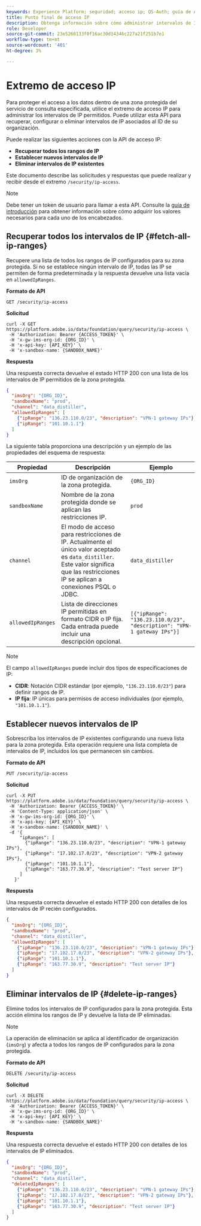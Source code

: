 ```yaml
---
keywords: Experience Platform; seguridad; acceso ip; QS-Auth; guía de API; servicio de consulta; intervalos de IP
title: Punto final de acceso IP
description: Obtenga información sobre cómo administrar intervalos de IP para el acceso a zonas protegidas en el servicio de consultas mediante el punto final de la API de acceso IP.
role: Developer
source-git-commit: 23e5260133f0f16ac30d14346c227a21f251b7e1
workflow-type: tm+mt
source-wordcount: '401'
ht-degree: 3%

---
```


# Extremo de acceso IP

Para proteger el acceso a los datos dentro de una zona protegida del servicio de consulta especificada, utilice el extremo de acceso IP para administrar los intervalos de IP permitidos. Puede utilizar esta API para recuperar, configurar o eliminar intervalos de IP asociados al ID de su organización.

Puede realizar las siguientes acciones con la API de acceso IP:

- **Recuperar todos los rangos de IP**
- **Establecer nuevos intervalos de IP**
- **Eliminar intervalos de IP existentes**

Este documento describe las solicitudes y respuestas que puede realizar y recibir desde el extremo `/security/ip-access`.

>[!NOTE]
>
>Debe tener un token de usuario para llamar a esta API. Consulte la [guía de introducción](./getting-started.md) para obtener información sobre cómo adquirir los valores necesarios para cada uno de los encabezados.

## Recuperar todos los intervalos de IP {#fetch-all-ip-ranges}

Recupere una lista de todos los rangos de IP configurados para su zona protegida. Si no se establece ningún intervalo de IP, todas las IP se permiten de forma predeterminada y la respuesta devuelve una lista vacía en `allowedIpRanges`.

**Formato de API**

```http
GET /security/ip-access
```

**Solicitud**

```shell
curl -X GET https://platform.adobe.io/data/foundation/query/security/ip-access \
 -H 'Authorization: Bearer {ACCESS_TOKEN}' \
 -H 'x-gw-ims-org-id: {ORG_ID}' \
 -H 'x-api-key: {API_KEY}' \
 -H 'x-sandbox-name: {SANDBOX_NAME}'
```

**Respuesta**

Una respuesta correcta devuelve el estado HTTP 200 con una lista de los intervalos de IP permitidos de la zona protegida.

```json
{
  "imsOrg": "{ORG_ID}",
  "sandboxName": "prod",
  "channel": "data_distiller",
  "allowedIpRanges": [
    {"ipRange": "136.23.110.0/23", "description": "VPN-1 gateway IPs"},
    {"ipRange": "101.10.1.1"}
  ]
}
```

La siguiente tabla proporciona una descripción y un ejemplo de las propiedades del esquema de respuesta:

| Propiedad | Descripción | Ejemplo |
|------------------|---------------------------------------------|-----------------------------------------------------------------------------------------------|
| `imsOrg` | ID de organización de la zona protegida. | `{ORG_ID}` |
| `sandboxName` | Nombre de la zona protegida donde se aplican las restricciones IP. | `prod` |
| `channel` | El modo de acceso para restricciones de IP. Actualmente el único valor aceptado es `data_distiller`. Este valor significa que las restricciones IP se aplican a conexiones PSQL o JDBC. | `data_distiller` |
| `allowedIpRanges` | Lista de direcciones IP permitidas en formato CIDR o IP fija. Cada entrada puede incluir una descripción opcional. | `[{"ipRange": "136.23.110.0/23", "description": "VPN-1 gateway IPs"}]` |

>[!NOTE]
>
>El campo `allowedIpRanges` puede incluir dos tipos de especificaciones de IP: <br><ul><li>**CIDR**: Notación CIDR estándar (por ejemplo, `"136.23.110.0/23"`) para definir rangos de IP.</li><li>**IP fija**: IP únicas para permisos de acceso individuales (por ejemplo, `"101.10.1.1"`).</li></ul>

## Establecer nuevos intervalos de IP

Sobrescriba los intervalos de IP existentes configurando una nueva lista para la zona protegida. Esta operación requiere una lista completa de intervalos de IP, incluidos los que permanecen sin cambios.

**Formato de API**

```http
PUT /security/ip-access
```

**Solicitud**

```shell
curl -X PUT https://platform.adobe.io/data/foundation/query/security/ip-access \
 -H 'Authorization: Bearer {ACCESS_TOKEN}' \
 -H 'Content-Type: application/json' \
 -H 'x-gw-ims-org-id: {ORG_ID}' \
 -H 'x-api-key: {API_KEY}' \
 -H 'x-sandbox-name: {SANDBOX_NAME}' \
 -d '{
     "ipRanges": [
       {"ipRange": "136.23.110.0/23", "description": "VPN-1 gateway IPs"},
       {"ipRange": "17.102.17.0/23", "description": "VPN-2 gateway IPs"},
       {"ipRange": "101.10.1.1"},
       {"ipRange": "163.77.30.9", "description": "Test server IP"}
     ]
   }'
```

**Respuesta**

Una respuesta correcta devuelve el estado HTTP 200 con detalles de los intervalos de IP recién configurados.

```json
{
  "imsOrg": "{ORG_ID}",
  "sandboxName": "prod",
  "channel": "data_distiller",
  "allowedIpRanges": [
    {"ipRange": "136.23.110.0/23", "description": "VPN-1 gateway IPs"},
    {"ipRange": "17.102.17.0/23", "description": "VPN-2 gateway IPs"},
    {"ipRange": "101.10.1.1"},
    {"ipRange": "163.77.30.9", "description": "Test server IP"}
  ]
}
```

## Eliminar intervalos de IP {#delete-ip-ranges}

Elimine todos los intervalos de IP configurados para la zona protegida. Esta acción elimina los rangos de IP y devuelve la lista de IP eliminadas.

>[!NOTE]
>
>La operación de eliminación se aplica al identificador de organización (`imsOrg`) y afecta a todos los rangos de IP configurados para la zona protegida.

**Formato de API**

```http
DELETE /security/ip-access
```

**Solicitud**

```shell
curl -X DELETE https://platform.adobe.io/data/foundation/query/security/ip-access \
 -H 'Authorization: Bearer {ACCESS_TOKEN}' \
 -H 'x-gw-ims-org-id: {ORG_ID}' \
 -H 'x-api-key: {API_KEY}' \
 -H 'x-sandbox-name: {SANDBOX_NAME}'
```

**Respuesta**

Una respuesta correcta devuelve el estado HTTP 200 con detalles de los intervalos de IP eliminados.

```json
{
  "imsOrg": "{ORG_ID}",
  "sandboxName": "prod",
  "channel": "data_distiller",
  "deletedIpRanges": [
    {"ipRange": "136.23.110.0/23", "description": "VPN-1 gateway IPs"},
    {"ipRange": "17.102.17.0/23", "description": "VPN-2 gateway IPs"},
    {"ipRange": "101.10.1.1"},
    {"ipRange": "163.77.30.9", "description": "Test server IP"}
  ]
}
```

